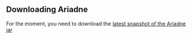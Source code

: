 ## Downloading Ariadne

For the moment, you need to download the [latest snapshot of the Ariadne jar](https://wala.github.io/ML/com.ibm.wala.cast.python.ml/target/com.ibm.wala.cast.python.ml-0.0.1-SNAPSHOT.jar)
